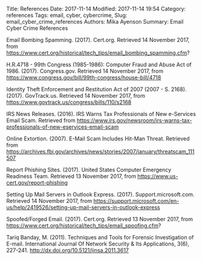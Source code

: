 Title: References
Date: 2017-11-14
Modified: 2017-11-14 19:54
Category: references
Tags: email, cyber, cybercrime, 
Slug: email_cyber_crime_references
Authors: Mika Ayenson
Summary: Email Cyber Crime References


Email Bombing Spamming. (2017). Cert.org. Retrieved 14 November 2017, from https://www.cert.org/historical/tech_tips/email_bombing_spamming.cfm?

H.R.4718 - 99th Congress (1985-1986): Computer Fraud and Abuse Act of 1986. (2017). Congress.gov. Retrieved 14 November 2017, from https://www.congress.gov/bill/99th-congress/house-bill/4718

Identity Theft Enforcement and Restitution Act of 2007 (2007 - S. 2168). (2017). GovTrack.us. Retrieved 14 November 2017, from https://www.govtrack.us/congress/bills/110/s2168

IRS News Releases. (2016). IRS Warns Tax Professionals of New e-Services Email Scam. Retrieved from https://www.irs.gov/newsroom/irs-warns-tax-professionals-of-new-eservices-email-scam

Online Extortion. (2007). E-Mail Scam Includes Hit-Man Threat. Retrieved from https://archives.fbi.gov/archives/news/stories/2007/january/threatscam_111507

Report Phishing Sites. (2017). United States Computer Emergency Readiness Team. Retrieved 13 November 2017, from https://www.us-cert.gov/report-phishing

Setting Up Mail Servers in Outlook Express. (2017). Support.microsoft.com. Retrieved 14 November 2017, from https://support.microsoft.com/en-us/help/2419526/setting-up-mail-servers-in-outlook-express

Spoofed/Forged Email. (2017). Cert.org. Retrieved 13 November 2017, from https://www.cert.org/historical/tech_tips/email_spoofing.cfm?

Tariq Banday, M. (2011). Techniques and Tools for Forensic Investigation of E-mail. International Journal Of Network Security & Its Applications, 3(6), 227-241. http://dx.doi.org/10.5121/ijnsa.2011.3617
